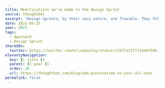 ```yaml
---
title: Modifications we’ve made to the Design Sprint
source: thoughtbot
excerpt: "Design Sprints, by their very nature, are flexible. They follow an overall arc that drives towards testing ideas with potential users, but are not constrained to a single dogmatic way to go about that"
date: 2021-05-25
year: 2021
tags:
  - Approach
  - Design Sprint
sharedOn:
  twitter: https://twitter.com/ericwbailey/status/1397211277714497540
eleventyNavigation:
  key: {{ title }}
  parent: {{ year }}
  order: 26
  url: https://thoughtbot.com/blog/add-punctuation-to-your-alt-text
permalink: false
---
```


